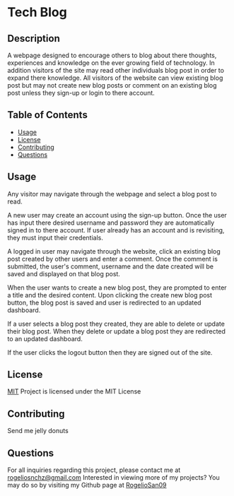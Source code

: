 # Tech Blog

## Description
A webpage designed to encourage others to blog about there thoughts, experiences and knowledge on the ever growing field of technology. In addition visitors of the site may read other individuals blog post in order to expand there knowledge. All visitors of the website can view existing blog post but may not create new blog posts or comment on an existing blog post unless they sign-up or login to there account.

## Table of Contents
* [Usage](#usage)
* [License](#license)
* [Contributing](#contributing)
* [Questions](#questions)
## Usage
Any visitor may navigate through the webpage and select a blog post to read.

A new user may create an account using the sign-up button. Once the user has input there desired username and password they are automatically signed in to there account. If user already has an account and is revisiting, they must input their credentials.

A logged in user may navigate through the website, click an existing blog post created by other users and enter a comment. Once the comment is submitted, the user's comment, username and the date created will be saved and displayed on that blog post.

When the user wants to create a new blog post, they are prompted to enter a title and the desired content. Upon clicking the create new blog post button, the blog post is saved and user is redirected to an updated dashboard.

If a user selects a blog post they created, they are able to delete or update their blog post. When they delete or update a blog post they are redirected to an updated dashboard.

If the user clicks the logout button then they are signed out of the site.
## License
[MIT](https://choosealicense.com/licenses/mit/)
Project is licensed under the MIT License
## Contributing
Send me jelly donuts
## Questions
For all inquiries regarding this project, please contact me at rogeliosnchz@gmail.com
Interested in viewing more of my projects? You may do so by visiting my Github page at [RogelioSan09](https://github.com/RogelioSan09)
